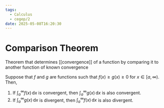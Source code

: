 ```yaml
---
tags:
  - Calculus
  - cegep/2
date: 2025-05-08T16:20:30
---
```


# Comparison Theorem

Theorem that determines [[convergence]] of a function by comparing it to another function of known convergence

Suppose that $f$ and $g$ are functions such that $f(x) \ge g(x) \ge 0$ for $x\in [a, \infty)$.
Then,

1. If $\int_{a}^{\infty} f(x) \, \mathrm{d}x$ is convergent, then $\int_{a}^{\infty} g(x) \, \mathrm{d}x$ is also convergent.
2. If $\int_{a}^{\infty} g(x) \, \mathrm{d}x$ is divergent, then $\int_{a}^{\infty} f(x) \, \mathrm{d}x$ is also divergent.
